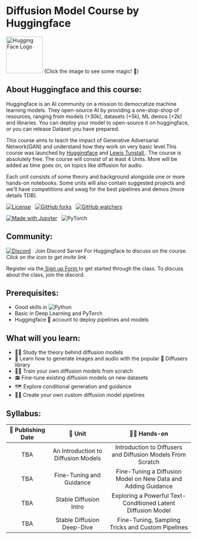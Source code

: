 # Diffusion Model Course by Huggingface

<a href = "https://huggingface.co"><img src="https://user-images.githubusercontent.com/101518890/200024774-1d249e8e-e661-4523-bd39-dc8f2c1833d4.png" alt="Hugging Face Logo" height = "100" width = "100"></a> (Click the image to see some magic! :eyes:)

## About Huggingface and this course:
  Huggingface is an AI community on a mission to democratize machine learning models. They open-source AI by providing a one-stop-shop of resources, ranging from models (+30k), datasets (+5k), ML demos (+2k) and libraries. You can deploy your model to open-source it on huggingface, or you can release Dataset you have prepared.

  This course aims to teach the impact of Generative Adversarial Network(GAN) and understand how they work on very basic level.This course was launched by <a href = "https://huggingface.co">Huggingface</a> and <a href = "https://linkedin.com/in/lewis-tunstall"> Lewis Tunstall </a>. The course is absolutely free. The course will consist of at least 4 Units. More will be added as time goes on, on topics like diffusion for audio.

Each unit consists of some theory and background alongside one or more hands-on notebooks. Some units will also contain suggested projects and we'll have competitions and swag for the best pipelines and demos (more details TDB).

[![License](https://img.shields.io/static/v1?label=License&message=Apache&color=<Yellow>)](https://github.com/dhakalnirajan/Diffusion-Model-Course/blob/main/License) &nbsp;
[![GitHub forks](https://img.shields.io/github/forks/dhakalnirajan/Diffusion-Model-Course.svg?style=social&label=Fork&maxAge=2592000)](https://github.com/dhakalnirajan/Diffusion-Model-Course) &nbsp;
[![GitHub watchers](https://img.shields.io/github/watchers/dhakalnirajan/Diffusion-Model-Course.svg?style=social&label=Watch&maxAge=2592000)](https://github.com/dhakalnirajan/Diffusion-Model-Course/) &nbsp;

[![Made with Jupyter](https://img.shields.io/badge/Made%20with-Jupyter-red?style=flat-square&logo=Jupyter)](https://jupyter.org/try) &nbsp;
![PyTorch](https://img.shields.io/badge/PyTorch-%23EE4C2C.svg?style=flat-square&logo=PyTorch&logoColor=white)


## Community:
[![Discord](https://badgen.net/badge/icon/discord?icon=discord&label)](https://discord.gg/aYka4Yhff9) &nbsp; Join Discord Server For Huggingface to discuss on the course. *Click on the icon to get invite link*

Register via the<a href="https://huggingface.us17.list-manage.com/subscribe?u=7f57e683fa28b51bfc493d048&id=ef963b4162"> Sign up Form </a> to get started through the class. To discuss about the class, join the discord.


## Prerequisites:
  * Good skills in ![Python](https://img.shields.io/badge/python-3670A0?style=social&logo=python&logoColor=3a3afe)
  * Basic in Deep Learning and PyTorch
  * Huggingface 🤗 account to deploy pipelines and models

## What will you learn:
  * 👩‍🎓 Study the theory behind diffusion models
  * 🧨 Learn how to generate images and audio with the popular 🤗 Diffusers library
  * 🏋️‍♂️ Train your own diffusion models from scratch
  * 📻 Fine-tune existing diffusion models on new datasets
  * 🗺 Explore conditional generation and guidance
  * 🧑‍🔬 Create your own custom diffusion model pipelines

## Syllabus:
|  📆 Publishing Date  |  📘 Unit  | 👩‍💻 Hands-on  |
| :------------------: | :-------: | :-----------: |
| TBA | An Introduction to Diffusion Models | Introduction to Diffusers and Diffusion Models From Scratch |
| TBA | Fine-Tuning and Guidance | Fine-Tuning a Diffusion Model on New Data and Adding Guidance |
| TBA | Stable Diffusion Intro | Exploring a Powerful Text-Conditioned Latent Diffusion Model |
| TBA | Stable Diffusion Deep-Dive | Fine-Tuning, Sampling Tricks and Custom Pipelines |
